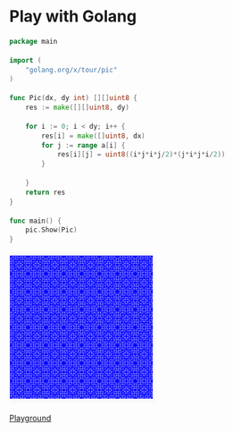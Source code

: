 # Play with Golang


```go
package main

import (
	"golang.org/x/tour/pic"
)

func Pic(dx, dy int) [][]uint8 {
	res := make([][]uint8, dy)

	for i := 0; i < dy; i++ {
		res[i] = make([]uint8, dx)
		for j := range a[i] {
			res[i][j] = uint8((i*j*i*j/2)*(j*i*j*i/2))
		}

	}
	return res
}

func main() {
	pic.Show(Pic)
}
```

![](https://github.com/fatihayan61/PlayGolang/blob/main/Play%20with%20Golang.png?raw=true)

[Playground](https://go.dev/play/p/4yOqNoZbp_7)
